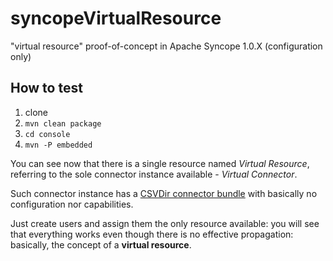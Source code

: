 syncopeVirtualResource
======================

"virtual resource" proof-of-concept in Apache Syncope 1.0.X (configuration only)

## How to test
 1. clone
 1. ```mvn clean package```
 1. ```cd console```
 1. ```mvn -P embedded```

You can see now that there is a single resource named *Virtual Resource*, referring to the sole connector
instance available - *Virtual Connector*.

Such connector instance has a [CSVDir connector bundle](https://code.google.com/p/connid/wiki/CSVDirectory) 
with basically no configuration nor capabilities.

Just create users and assign them the only resource available: you will see that everything works even
though there is no effective propagation: basically, the concept of a **virtual resource**.
